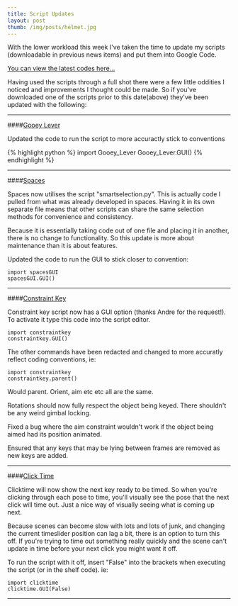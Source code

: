 ```yaml
---
title: Script Updates
layout: post
thumb: /img/posts/helmet.jpg
---
```


With the lower workload this week I've taken the time to update my scripts (downloadable in previous news items) and put them into Google Code.<!-- more -->

[You can view the latest codes here...](https://code.google.com/p/maya-anim-tools/source/browse/#svn%2Ftrunk)

Having used the scripts through a full shot there were a few little oddities I noticed and improvements I thought could be made. So if you've downloaded one of the scripts prior to this date(above) they've been updated with the following:

----

####[Gooey Lever](/news/2014/02/07/gooey-lever.html)

Updated the code to run the script to more accuractly stick to conventions

{% highlight python %}
	import Gooey_Lever
	Gooey_Lever.GUI()
{% endhighlight %}

----

####[Spaces](/news/2014/02/18/spaces-maya.html)

Spaces now utilises the script "smartselection.py". This is actually code I pulled from what was already developed in spaces. Having it in its own separate file means that other scripts can share the same selection methods for convenience and consistency.

Because it is essentially taking code out of one file and placing it in another, there is no change to functionality. So this update is more about maintenance than it is about features.

Updated the code to run the GUI to stick closer to convention:

	import spacesGUI
	spacesGUI.GUI()

----

####[Constraint Key](/news/2014/03/02/constraint-key.html)

Constraint key script now has a GUI option (thanks Andre for the request!). To activate it type this code into the script editor.

	import constraintkey
	constraintkey.GUI()

The other commands have been redacted and changed to more accuratly reflect coding conventions, ie:

	import constraintkey
	constraintkey.parent()

Would parent. Orient, aim etc etc all are the same.

Rotations should now fully respect the object being keyed. There shouldn't be any weird gimbal locking.

Fixed a bug where the aim constraint wouldn't work if the object being aimed had its position animated.

Ensured that any keys that may be lying between frames are removed as new keys are added.


----

####[Click Time](/news/2014/03/14/click-timing.html)

Clicktime will now show the next key ready to be timed. So when you're clicking through each pose to time, you'll visually see the pose that the next click will time out. Just a nice way of visually seeing what is coming up next.

Because scenes can become slow with lots and lots of junk, and changing the current timeslider position can lag a bit, there is an option to turn this off. If you're trying to time out something really quickly and the scene can't update in time before your next click you might want it off.

To run the script with it off, insert "False" into the brackets when executing the script (or in the shelf code). ie:

	import clicktime
	clicktime.GUI(False)

----